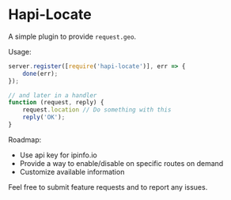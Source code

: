 Hapi-Locate
===========

A simple plugin to provide `request.geo`.

Usage:

```javascript
server.register([require('hapi-locate')], err => {
    done(err);
});

// and later in a handler
function (request, reply) {
    request.location // Do something with this
    reply('OK');
}
```

Roadmap:

* Use api key for ipinfo.io
* Provide a way to enable/disable on specific routes on demand
* Customize available information

Feel free to submit feature requests and to report any issues.

